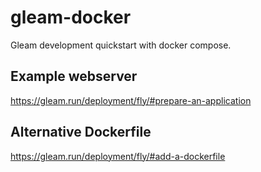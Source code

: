 # gleam-docker

Gleam development quickstart with docker compose.

## Example webserver

https://gleam.run/deployment/fly/#prepare-an-application

## Alternative Dockerfile

https://gleam.run/deployment/fly/#add-a-dockerfile
